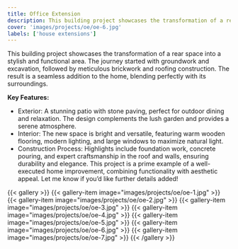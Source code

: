 ```yaml
---
title: Office Extension
description: This building project showcases the transformation of a rear space into a stylish and functional area. The journey started with groundwork and excavation, followed by meticulous brickwork and roofing construction. The result is a seamless addition to the home, blending perfectly with its surroundings.
cover: 'images/projects/oe/oe-6.jpg'
labels: ['house extensions']
---
```


This building project showcases the transformation of a rear space into a stylish and functional area. The journey started with groundwork and excavation, followed by meticulous brickwork and roofing construction. The result is a seamless addition to the home, blending perfectly with its surroundings.

**Key Features:**
- Exterior: A stunning patio with stone paving, perfect for outdoor dining and relaxation. The design complements the lush garden and provides a serene atmosphere.
- Interior: The new space is bright and versatile, featuring warm wooden flooring, modern lighting, and large windows to maximize natural light.
- Construction Process: Highlights include foundation work, concrete pouring, and expert craftsmanship in the roof and walls, ensuring durability and elegance. This project is a prime example of a well-executed home improvement, combining functionality with aesthetic appeal. Let me know if you’d like further details added!

{{< gallery >}}
{{< gallery-item image="images/projects/oe/oe-1.jpg" >}}
{{< gallery-item image="images/projects/oe/oe-2.jpg" >}}
{{< gallery-item image="images/projects/oe/oe-3.jpg" >}}
{{< gallery-item image="images/projects/oe/oe-4.jpg" >}}
{{< gallery-item image="images/projects/oe/oe-5.jpg" >}}
{{< gallery-item image="images/projects/oe/oe-6.jpg" >}}
{{< gallery-item image="images/projects/oe/oe-7.jpg" >}}
{{< /gallery >}}